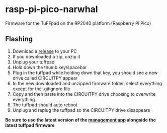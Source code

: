 # rasp-pi-pico-narwhal
Firmware for the TuFFpad on the RP2040 platform (Raspberry Pi Pico)
## Flashing

 1. Download a [release](https://github.com/tuffrabit/rasp-pi-pico-narwhal/releases) to your PC
 2. If you downloaded a zip, unzip it
 3. Unplug your tuffpad
 4. Hold down the thumb key/spacebar
 5. Plug in the tuffpad while holding down that key, you should see a new drive called CIRCUITPY appear
 6. In the new downloaded and unzipped firmware folder, select everything except for the .gitignore file
 7. Copy and then paste into the CIRCUITPY drive choosing to overwrite everything
 8. The tuffpad should auto reboot
 9. Unplug and replug the tuffpad so the CIRCUITPY drive disappears

**Be sure to use the latest version of the [management app](https://github.com/tuffrabit/godot-narwhal-manager/releases) alongside the latest tuffpad firmware**
